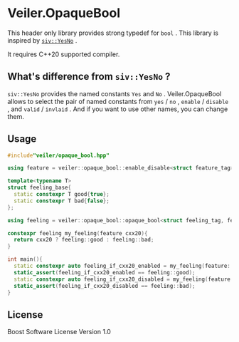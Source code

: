 # Veiler.OpaqueBool

This header only library provides strong typedef for `bool` .
This library is inspired by [`siv::YesNo`](https://github.com/Reputeless/YesNo) .

It requires C++20 supported compiler.

## What's difference from `siv::YesNo` ?

`siv::YesNo` provides the named constants `Yes` and `No` .
Veiler.OpaqueBool allows to select the pair of named constants from `yes` / `no` , `enable` / `disable` , and `valid` / `invlaid` .
And if you want to use other names, you can change them.

## Usage

```cpp
#include"veiler/opaque_bool.hpp"

using feature = veiler::opaque_bool::enable_disable<struct feature_tag>;

template<typename T>
struct feeling_base{
  static constexpr T good{true};
  static constexpr T bad{false};
};

using feeling = veiler::opaque_bool::opaque_bool<struct feeling_tag, feeling_base>;

constexpr feeling my_feeling(feature cxx20){
  return cxx20 ? feeling::good : feeling::bad;
}

int main(){
  static constexpr auto feeling_if_cxx20_enabled = my_feeling(feature::enable);
  static_assert(feeling_if_cxx20_enabled == feeling::good);
  static constexpr auto feeling_if_cxx20_disabled = my_feeling(feature::disable);
  static_assert(feeling_if_cxx20_disabled == feeling::bad);
}
```

## License

Boost Software License Version 1.0
